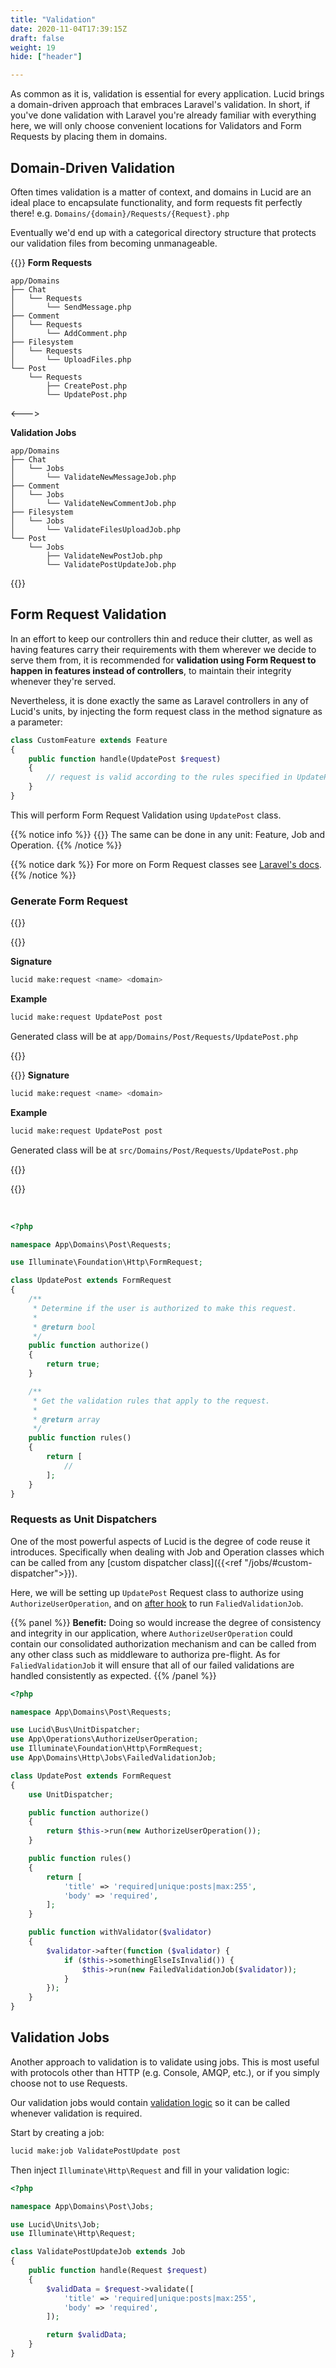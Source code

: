 ```yaml
---
title: "Validation"
date: 2020-11-04T17:39:15Z
draft: false
weight: 19
hide: ["header"]

---
```


As common as it is, validation is essential for every application.
Lucid brings a domain-driven approach that embraces Laravel's validation. In short, if you've done validation with Laravel
you're already familiar with everything here, we will only choose convenient locations for Validators and Form Requests
by placing them in domains.

## Domain-Driven Validation

Often times validation is a matter of context, and domains in Lucid are an ideal place to encapsulate functionality,
and form requests fit perfectly there! e.g. `Domains/{domain}/Requests/{Request}.php`

Eventually we'd end up with a categorical directory structure that protects our validation files from becoming unmanageable.

{{<columns>}}
**Form Requests**
```
app/Domains
├── Chat
│   └── Requests
│       └── SendMessage.php
├── Comment
│   └── Requests
│       └── AddComment.php
├── Filesystem
│   └── Requests
│       └── UploadFiles.php
└── Post
    └── Requests
        ├── CreatePost.php
        └── UpdatePost.php
```

<--->

**Validation Jobs**
```
app/Domains
├── Chat
│   └── Jobs
│       └── ValidateNewMessageJob.php
├── Comment
│   └── Jobs
│       └── ValidateNewCommentJob.php
├── Filesystem
│   └── Jobs
│       └── ValidateFilesUploadJob.php
└── Post
    └── Jobs
        ├── ValidateNewPostJob.php
        └── ValidatePostUpdateJob.php
```
{{</columns>}}


## Form Request Validation

In an effort to keep our controllers thin and reduce their clutter, as well as having features carry their requirements with
them wherever we decide to serve them from, it is recommended for **validation using Form Request to happen in features instead of controllers**, to maintain their integrity whenever they're served.

Nevertheless, it is done exactly the same as Laravel controllers in any of Lucid's units,
by injecting the form request class in the method signature as a parameter:

```php
class CustomFeature extends Feature
{
    public function handle(UpdatePost $request)
    {
        // request is valid according to the rules specified in UpdatePost
    }
}
```

This will perform Form Request Validation using `UpdatePost` class.

{{% notice info %}}
{{<icon name="fa-info-circle">}}&nbsp;The same can be done in any unit: Feature, Job and Operation.
{{% /notice %}}

{{% notice dark %}}
For more on Form Request classes see [Laravel's docs](https://laravel.com/docs/validation#form-request-validation).
{{% /notice %}}

### Generate Form Request

{{<tabs>}}

{{<tab Micro>}}

**Signature**
```bash
lucid make:request <name> <domain>
```

**Example**
```bash
lucid make:request UpdatePost post
```

Generated class will be at `app/Domains/Post/Requests/UpdatePost.php`

{{</tab>}}

{{<tab Monolith>}}
**Signature**
```bash
lucid make:request <name> <domain>
```

**Example**
```bash
lucid make:request UpdatePost post
```

Generated class will be at `src/Domains/Post/Requests/UpdatePost.php`

{{</tab>}}

{{</tabs>}}

<br />

```php
<?php

namespace App\Domains\Post\Requests;

use Illuminate\Foundation\Http\FormRequest;

class UpdatePost extends FormRequest
{
    /**
     * Determine if the user is authorized to make this request.
     *
     * @return bool
     */
    public function authorize()
    {
        return true;
    }

    /**
     * Get the validation rules that apply to the request.
     *
     * @return array
     */
    public function rules()
    {
        return [
            //
        ];
    }
}
```

### Requests as Unit Dispatchers

One of the most powerful aspects of Lucid is the degree of code reuse it introduces. Specifically when dealing with
Job and Operation classes which can be called from any [custom dispatcher class]({{<ref "/jobs/#custom-dispatcher">}}).

Here, we will be setting up `UpdatePost` Request class to authorize using `AuthorizeUserOperation`, and on [after hook](https://laravel.com/docs/8.x/validation#adding-after-hooks-to-form-requests)
to run `FaliedValidationJob`.

{{% panel %}}
**Benefit:** Doing so would increase the degree of consistency and integrity in our application,
where `AuthorizeUserOperation` could contain our consolidated authorization mechanism and
can be called from any other class such as middleware to authoriza pre-flight.
As for `FaliedValidationJob` it will ensure that all of our failed validations are handled consistently as expected.
{{% /panel %}}

```php
<?php

namespace App\Domains\Post\Requests;

use Lucid\Bus\UnitDispatcher;
use App\Operations\AuthorizeUserOperation;
use Illuminate\Foundation\Http\FormRequest;
use App\Domains\Http\Jobs\FailedValidationJob;

class UpdatePost extends FormRequest
{
    use UnitDispatcher;

    public function authorize()
    {
        return $this->run(new AuthorizeUserOperation());
    }

    public function rules()
    {
        return [
            'title' => 'required|unique:posts|max:255',
            'body' => 'required',
        ];
    }

    public function withValidator($validator)
    {
        $validator->after(function ($validator) {
            if ($this->somethingElseIsInvalid()) {
                $this->run(new FailedValidationJob($validator));
            }
        });
    }
}
```

## Validation Jobs

Another approach to validation is to validate using jobs. This is most useful with protocols other than HTTP (e.g. Console, AMQP, etc.),
or if you simply choose not to use Requests.

Our validation jobs would contain [validation logic](https://laravel.com/docs/8.x/validation#quick-writing-the-validation-logic)
so it can be called whenever validation is required.

Start by creating a job:

```bash
lucid make:job ValidatePostUpdate post
```

Then inject `Illuminate\Http\Request` and fill in your validation logic:

```php
<?php

namespace App\Domains\Post\Jobs;

use Lucid\Units\Job;
use Illuminate\Http\Request;

class ValidatePostUpdateJob extends Job
{
    public function handle(Request $request)
    {
        $validData = $request->validate([
            'title' => 'required|unique:posts|max:255',
            'body' => 'required',
        ]);

        return $validData;
    }
}
```
